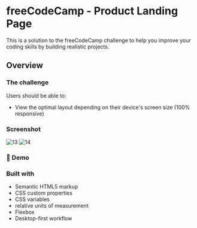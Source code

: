 # freeCodeCamp - Product Landing Page

This is a solution to the freeCodeCamp challenge to help you improve your coding skills by building realistic projects. 

## Overview

### The challenge

Users should be able to:

- View the optimal layout depending on their device's screen size (100% responsive)

### Screenshot

![13](https://user-images.githubusercontent.com/110137453/221955234-086f36bc-831d-4cf1-bcec-1a175508da8c.jpg)
![14](https://user-images.githubusercontent.com/110137453/221955243-3cbe8363-fd31-4311-aa00-a2b591adc8a9.jpg)


### 🚀 Demo

### Built with

- Semantic HTML5 markup
- CSS custom properties
- CSS variables
- relative units of measurement
- Flexbox
- Desktop-first workflow
